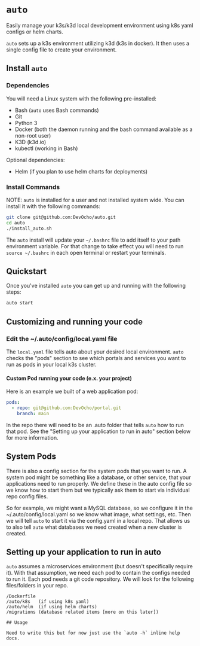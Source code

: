 # `auto`
Easily manage your k3s/k3d local development environment using k8s yaml configs or helm charts.

`auto` sets up a k3s environment utilizing k3d (k3s in docker).  It then uses a single config file
to create your environment.

## Install `auto`

### Dependencies
You will need a Linux system with the following pre-installed:
- Bash (`auto` uses Bash commands)
- Git
- Python 3
- Docker (both the daemon running and the bash command available as a non-root user)
- K3D (k3d.io)
- kubectl (working in Bash)

Optional dependencies:
- Helm (if you plan to use helm charts for deployments)

### Install Commands

NOTE: `auto` is installed for a user and not installed system wide.
You can install it with the following commands:

```bash
git clone git@github.com:DevOcho/auto.git
cd auto
./install_auto.sh
```

The `auto` install will update your `~/.bashrc` file to add itself to your path environment
variable.  For that change to take effect you will need to run `source ~/.bashrc` in each
open terminal or restart your terminals.

## Quickstart

Once you've installed `auto` you can get up and running with the following steps:

```bash
auto start
```

## Customizing and running your code

### Edit the ~/.auto/config/local.yaml file

The `local.yaml` file tells auto about your desired local environment.  `auto`
checks the "pods" section to see which portals and services you want to run as
pods in your local k3s cluster.

#### Custom Pod running your code (e.x. your project)

Here is an example we built of a web application pod:

```yaml
pods:
  - repo: git@github.com:DevOcho/portal.git
    branch: main
```

In the repo there will need to be an .auto folder that tells `auto` how to run
that pod.  See the "Setting up your application to run in auto" section below
for more information.

## System Pods

There is also a config section for the system pods that you want to run.  A system
pod might be something like a database, or other service, that your applications
need to run properly.  We define these in the auto config file so we know how to
start them but we typically ask them to start via individual repo config files.

So for example, we might want a MySQL database, so we configure it in the ~/.auto/config/local.yaml
so we know what image, what settings, etc.  Then we will tell `auto` to start it via the config.yaml
in a local repo.  That allows us to also tell `auto` what databases we need created when a new cluster
is created.

## Setting up your application to run in auto

`auto` assumes a microservices environment (but doesn't specifically require it).  With that assumption, we need
each pod to contain the configs needed to run it.  Each pod needs a git code repository.  We will look for
the following files/folders in your repo.

```
/Dockerfile
/auto/k8s   (if using k8s yaml)
/auto/helm  (if using helm charts)
/migrations (database related items [more on this later])

## Usage

Need to write this but for now just use the `auto -h` inline help docs.
